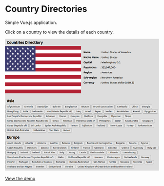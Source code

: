 # Country Directories

Simple Vue.js application.

Click on a country to view the details of each country.

![sample](./assets/sample.png)

[View the demo](http://jioneeu.com/projects/countries_directory/index.html)
